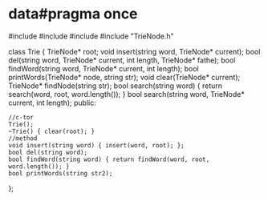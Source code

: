 # data#pragma once
#include <iostream>
#include <list>
#include <string>
#include "TrieNode.h"

class Trie
{
	TrieNode* root;
	void insert(string word, TrieNode* current);
	bool del(string word, TrieNode* current, int length, TrieNode* fathe);
	bool findWord(string word, TrieNode* current, int length);
	bool printWords(TrieNode* node, string str);
	void clear(TrieNode* current);
	TrieNode* findNode(string str);
	bool search(string word) { return search(word, root, word.length()); }
	bool search(string word, TrieNode* current, int length);
public:
	
	//c-tor
	Trie();
	~Trie() { clear(root); }
	//method
	void insert(string word) { insert(word, root); };
	bool del(string word);
	bool findWord(string word) { return findWord(word, root, word.length()); }
	bool printWords(string str2);
};
